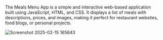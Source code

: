 The Meals Menu App is a simple and interactive web-based application built using JavaScript, HTML, and CSS. It displays a list of meals with descriptions, prices, and images, making it perfect for restaurant websites, food blogs, or personal projects.

![Screenshot 2025-02-15 165643](https://github.com/user-attachments/assets/007a1d11-caf9-46e5-aaf0-901cecf5937d)
